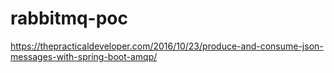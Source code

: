 # rabbitmq-poc

https://thepracticaldeveloper.com/2016/10/23/produce-and-consume-json-messages-with-spring-boot-amqp/
